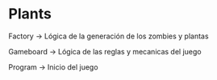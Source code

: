 # Plants

Factory -> Lógica de la generación de los zombies y plantas

Gameboard -> Lógica de las reglas y mecanicas del juego

Program -> Inicio del juego
